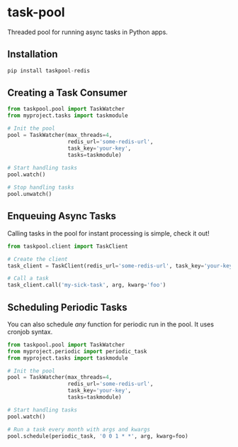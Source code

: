 # task-pool

Threaded pool for running async tasks in Python apps. 

## Installation

```python
pip install taskpool-redis
```

## Creating a Task Consumer

```python
from taskpool.pool import TaskWatcher
from myproject.tasks import taskmodule

# Init the pool
pool = TaskWatcher(max_threads=4,
                   redis_url='some-redis-url',
                   task_key='your-key',
                   tasks=taskmodule)
                   
# Start handling tasks
pool.watch()

# Stop handling tasks
pool.unwatch()
```

## Enqueuing Async Tasks

Calling tasks in the pool for instant processing is simple, check it out!

```python
from taskpool.client import TaskClient

# Create the client
task_client = TaskClient(redis_url='some-redis-url', task_key='your-key')

# Call a task
task_client.call('my-sick-task', arg, kwarg='foo')
```

## Scheduling Periodic Tasks

You can also schedule _any_ function for periodic run in the pool.  It uses cronjob syntax.

```python
from taskpool.pool import TaskWatcher
from myproject.periodic import periodic_task
from myproject.tasks import taskmodule

# Init the pool
pool = TaskWatcher(max_threads=4,
                   redis_url='some-redis-url',
                   task_key='your-key',
                   tasks=taskmodule)

# Start handling tasks
pool.watch()

# Run a task every month with args and kwargs
pool.schedule(periodic_task, '0 0 1 * *', arg, kwarg=foo)
```
